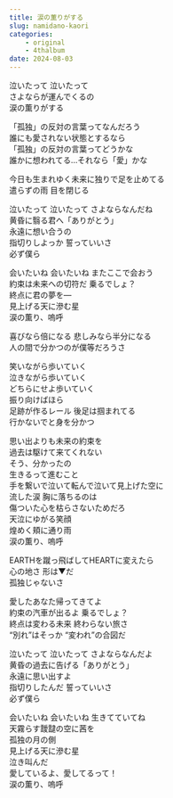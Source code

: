 ```yaml
---
title: 涙の薫りがする
slug: namidano-kaori
categories: 
    - original
    - 4thalbum
date: 2024-08-03
---
```


泣いたって 泣いたって  
さよならが運んでくるの  
涙の薫りがする  

「孤独」の反対の言葉ってなんだろう  
誰にも愛されない状態とするなら  
「孤独」の反対の言葉ってどうかな  
誰かに想われてる…それなら「愛」かな  

今日も生まれゆく未来に独りで足を止めてる  
遣らずの雨 目を閉じる  

泣いたって 泣いたって さよならなんだね  
黄昏に翳る君へ「ありがとう」  
永遠に想い合うの  
指切りしよっか 誓っていいさ  
必ず僕ら  

会いたいね 会いたいね またここで会おう  
約束は未来への切符だ 乗るでしょ？  
終点に君の夢を―  
見上げる天に滲む星  
涙の薫り、嗚呼  

喜びなら倍になる 悲しみなら半分になる  
人の間で分かつのが僕等だろうさ  

笑いながら歩いていく  
泣きながら歩いていく  
どちらにせよ歩いていく  
振り向けばほら  
足跡が作るレール 後足は掴まれてる  
行かないでと身を分かつ  

思い出よりも未来の約束を  
過去は駆けて来てくれない  
そう、分かったの  
生きるって進むこと  
手を繋いで泣いて転んで泣いて見上げた空に  
流した涙 胸に落ちるのは  
傷ついた心を枯らさないためだろ  
天泣にゆがる笑顔  
煌めく頬に通り雨  
涙の薫り、嗚呼  

EARTHを蹴っ飛ばしてHEARTに変えたら  
心の地さ 形は▼だ  
孤独じゃないさ  

愛したあなた帰ってきてよ  
約束の汽車が出るよ 乗るでしょ？  
終点は変わる未来 終わらない旅さ  
“別れ”はそっか “変われ”の合図だ  

泣いたって 泣いたって さよならなんだよ  
黄昏の過去に告げる「ありがとう」  
永遠に思い出すよ  
指切りしたんだ 誓っていいさ  
必ず僕ら  

会いたいね 会いたいね 生きてていてね  
天霧らす靉靆の空に茜を  
孤独の月の側  
見上げる天に滲む星  
泣き叫んだ  
愛しているよ、愛してるって！  
涙の薫り、嗚呼  